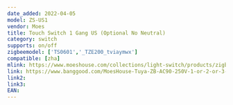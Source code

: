 ```yaml
---
date_added: 2022-04-05
model: ZS-US1
vendor: Moes
title: Touch Switch 1 Gang US (Optional No Neutral)
category: switch
supports: on/off
zigbeemodel: ['TS0601','_TZE200_tviaymwx']
compatible: [zha]
mlink: https://www.moeshouse.com/collections/light-switch/products/zigbee-wall-touch-smart-light-switch-with-neutral-wire-no-neutral-wire-no-capacitor-needed-smart-life-tuya-2-3-way-muilti-control-association-hub-required-1-gang-white-us?variant=39797103034449
link: https://www.banggood.com/MoesHouse-Tuya-ZB-AC90-250V-1-or-2-or-3-Gang-Dimming-Switch-Thyristor-Stepless-Dimming-US-Smart-Switch-Works-with-Alexa-Google-Home-p-1940232.html
link2: 
link3: 
EAN: 
---
```

